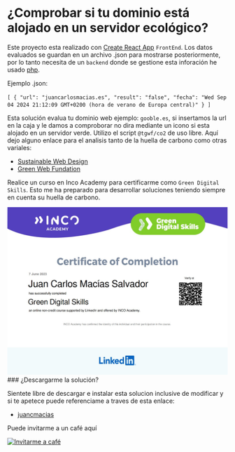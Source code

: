 # ¿Comprobar si tu dominio está alojado en un servidor ecológico?

Este proyecto esta realizado con [Create React App](https://es.legacy.reactjs.org/docs/create-a-new-react-app.html) `FrontEnd`. Los datos evaluados se guardan en un archivo .json para mostrarse posteriormente, por lo tanto necesita de un `backend` donde se gestione esta inforación he usado [php](https://www.php.net/).

Ejemplo .json:

`
[
  {
    "url": "juancarlosmacias.es",
    "result": "false",
    "fecha": "Wed Sep 04 2024 21:12:09 GMT+0200 (hora de verano de Europa central)"
  }
]
`

Esta solución evalua tu dominio web ejemplo: `gooble.es`, si insertamos la url en la caja y le damos a comproborar no dira mediante un icono si esta alojado en un servidor verde.
Utilizo el script `@tgwf/co2` de uso libre.
Aquí dejo alguno enlace para el analisis tanto de la huella de carbono como otras variales:
- [Sustainable Web Design](https://sustainablewebdesign.org/)
- [Green Web Fundation](https://www.thegreenwebfoundation.org/)

Realice un curso en Inco Academy para certificarme como `Green Digital Skills`.
Esto me ha preparado para desarrollar soluciones teniendo siempre en cuenta su huella de carbono.

<img src="https://github.com/juancmacias/Co2/blob/bfdf0e32b120592595290d328be9e59e218e33c8/public/Captura%20de%20pantalla%202023-06-07%20141515.jpg" alt="Green Digital Skills" >
### ¿Descargarme la solución?

Sientete libre de descargar e instalar esta solucion inclusive de modificar y si te apetece puede referenciame a traves de esta enlace:
-  [juancmacias](https://github.com/juancmacias/Portfolio)


Puede invitarme a un café aquí

<a href="https://www.buymeacoffee.com/juancmaciau" target="_blank"><img src="https://cdn.buymeacoffee.com/buttons/v2/default-blue.png" alt="Invitarme a café" style="height: 60px !important;width: 217px !important;" ></a>

